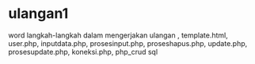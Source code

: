 # ulangan1
word langkah-langkah dalam mengerjakan ulangan , template.html, user.php, inputdata.php, prosesinput.php, proseshapus.php, update.php, prosesupdate.php, koneksi.php, php_crud sql
